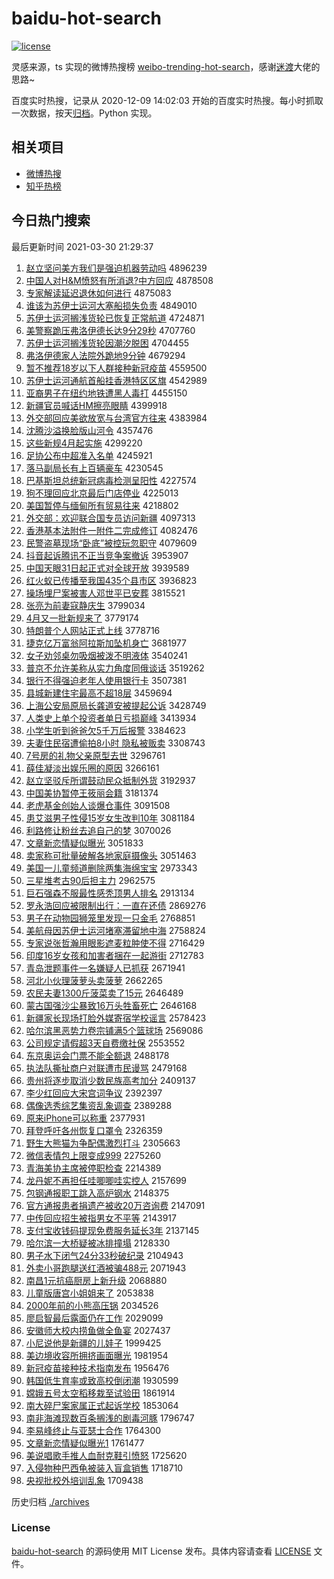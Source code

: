 # baidu-hot-search

[![license](https://img.shields.io/github/license/Arrackisarookie/baidu-hot-search)](https://github.com/Arrackisarookie/baidu-hot-search/blob/master/LICENSE)

灵感来源，ts 实现的微博热搜榜 [weibo-trending-hot-search](https://github.com/justjavac/weibo-trending-hot-search)，感谢[迷渡](https://github.com/justjavac)大佬的思路~

百度实时热搜，记录从 2020-12-09 14:02:03 开始的百度实时热搜。每小时抓取一次数据，按天[归档](./archives)。Python 实现。

## 相关项目
+ [微博热搜](https://github.com/Arrackisarookie/weibo-hot-search)
+ [知乎热榜](https://github.com/Arrackisarookie/zhihu-top-search)

## 今日热门搜索

<!-- Rank Begin -->

最后更新时间 2021-03-30 21:29:37

1. [赵立坚问美方我们是强迫机器劳动吗](http://www.baidu.com/baidu?cl=3&tn=SE_baiduhomet8_jmjb7mjw&rsv_dl=fyb_top&fr=top1000&wd=%D5%D4%C1%A2%BC%E1%CE%CA%C3%C0%B7%BD%CE%D2%C3%C7%CA%C7%C7%BF%C6%C8%BB%FA%C6%F7%C0%CD%B6%AF%C2%F0) 4896239
1. [中国人对H&M愤怒有所消退?中方回应](http://www.baidu.com/baidu?cl=3&tn=SE_baiduhomet8_jmjb7mjw&rsv_dl=fyb_top&fr=top1000&wd=%D6%D0%B9%FA%C8%CB%B6%D4H%26M%B7%DF%C5%AD%D3%D0%CB%F9%CF%FB%CD%CB%3F%D6%D0%B7%BD%BB%D8%D3%A6) 4878508
1. [专家解读延迟退休如何进行](http://www.baidu.com/baidu?cl=3&tn=SE_baiduhomet8_jmjb7mjw&rsv_dl=fyb_top&fr=top1000&wd=%D7%A8%BC%D2%BD%E2%B6%C1%D1%D3%B3%D9%CD%CB%D0%DD%C8%E7%BA%CE%BD%F8%D0%D0) 4875083
1. [谁该为苏伊士运河大塞船损失负责](http://www.baidu.com/baidu?cl=3&tn=SE_baiduhomet8_jmjb7mjw&rsv_dl=fyb_top&fr=top1000&wd=%CB%AD%B8%C3%CE%AA%CB%D5%D2%C1%CA%BF%D4%CB%BA%D3%B4%F3%C8%FB%B4%AC%CB%F0%CA%A7%B8%BA%D4%F0) 4849010
1. [苏伊士运河搁浅货轮已恢复正常航道](http://www.baidu.com/baidu?cl=3&tn=SE_baiduhomet8_jmjb7mjw&rsv_dl=fyb_top&fr=top1000&wd=%CB%D5%D2%C1%CA%BF%D4%CB%BA%D3%B8%E9%C7%B3%BB%F5%C2%D6%D2%D1%BB%D6%B8%B4%D5%FD%B3%A3%BA%BD%B5%C0) 4724871
1. [美警察跪压弗洛伊德长达9分29秒](http://www.baidu.com/baidu?cl=3&tn=SE_baiduhomet8_jmjb7mjw&rsv_dl=fyb_top&fr=top1000&wd=%C3%C0%BE%AF%B2%EC%B9%F2%D1%B9%B8%A5%C2%E5%D2%C1%B5%C2%B3%A4%B4%EF9%B7%D629%C3%EB) 4707760
1. [苏伊士运河搁浅货轮因潮汐脱困](http://www.baidu.com/baidu?cl=3&tn=SE_baiduhomet8_jmjb7mjw&rsv_dl=fyb_top&fr=top1000&wd=%CB%D5%D2%C1%CA%BF%D4%CB%BA%D3%B8%E9%C7%B3%BB%F5%C2%D6%D2%F2%B3%B1%CF%AB%CD%D1%C0%A7) 4704455
1. [弗洛伊德家人法院外跪地9分钟](http://www.baidu.com/baidu?cl=3&tn=SE_baiduhomet8_jmjb7mjw&rsv_dl=fyb_top&fr=top1000&wd=%B8%A5%C2%E5%D2%C1%B5%C2%BC%D2%C8%CB%B7%A8%D4%BA%CD%E2%B9%F2%B5%D89%B7%D6%D6%D3) 4679294
1. [暂不推荐18岁以下人群接种新冠疫苗](http://www.baidu.com/baidu?cl=3&tn=SE_baiduhomet8_jmjb7mjw&rsv_dl=fyb_top&fr=top1000&wd=%D4%DD%B2%BB%CD%C6%BC%F618%CB%EA%D2%D4%CF%C2%C8%CB%C8%BA%BD%D3%D6%D6%D0%C2%B9%DA%D2%DF%C3%E7) 4559500
1. [苏伊士运河通航首船挂香港特区区旗](http://www.baidu.com/baidu?cl=3&tn=SE_baiduhomet8_jmjb7mjw&rsv_dl=fyb_top&fr=top1000&wd=%CB%D5%D2%C1%CA%BF%D4%CB%BA%D3%CD%A8%BA%BD%CA%D7%B4%AC%B9%D2%CF%E3%B8%DB%CC%D8%C7%F8%C7%F8%C6%EC) 4542989
1. [亚裔男子在纽约地铁遭黑人毒打](http://www.baidu.com/baidu?cl=3&tn=SE_baiduhomet8_jmjb7mjw&rsv_dl=fyb_top&fr=top1000&wd=%D1%C7%D2%E1%C4%D0%D7%D3%D4%DA%C5%A6%D4%BC%B5%D8%CC%FA%D4%E2%BA%DA%C8%CB%B6%BE%B4%F2) 4455150
1. [新疆官员喊话HM擦亮眼睛](http://www.baidu.com/baidu?cl=3&tn=SE_baiduhomet8_jmjb7mjw&rsv_dl=fyb_top&fr=top1000&wd=%D0%C2%BD%AE%B9%D9%D4%B1%BA%B0%BB%B0HM%B2%C1%C1%C1%D1%DB%BE%A6) 4399918
1. [外交部回应美欲放宽与台湾官方往来](http://www.baidu.com/baidu?cl=3&tn=SE_baiduhomet8_jmjb7mjw&rsv_dl=fyb_top&fr=top1000&wd=%CD%E2%BD%BB%B2%BF%BB%D8%D3%A6%C3%C0%D3%FB%B7%C5%BF%ED%D3%EB%CC%A8%CD%E5%B9%D9%B7%BD%CD%F9%C0%B4) 4383984
1. [沈腾沙溢换脸版山河令](http://www.baidu.com/baidu?cl=3&tn=SE_baiduhomet8_jmjb7mjw&rsv_dl=fyb_top&fr=top1000&wd=%C9%F2%CC%DA%C9%B3%D2%E7%BB%BB%C1%B3%B0%E6%C9%BD%BA%D3%C1%EE) 4357476
1. [这些新规4月起实施](http://www.baidu.com/baidu?cl=3&tn=SE_baiduhomet8_jmjb7mjw&rsv_dl=fyb_top&fr=top1000&wd=%D5%E2%D0%A9%D0%C2%B9%E64%D4%C2%C6%F0%CA%B5%CA%A9) 4299220
1. [足协公布中超准入名单](http://www.baidu.com/baidu?cl=3&tn=SE_baiduhomet8_jmjb7mjw&rsv_dl=fyb_top&fr=top1000&wd=%D7%E3%D0%AD%B9%AB%B2%BC%D6%D0%B3%AC%D7%BC%C8%EB%C3%FB%B5%A5) 4245921
1. [落马副局长有上百辆豪车](http://www.baidu.com/baidu?cl=3&tn=SE_baiduhomet8_jmjb7mjw&rsv_dl=fyb_top&fr=top1000&wd=%C2%E4%C2%ED%B8%B1%BE%D6%B3%A4%D3%D0%C9%CF%B0%D9%C1%BE%BA%C0%B3%B5) 4230545
1. [巴基斯坦总统新冠病毒检测呈阳性](http://www.baidu.com/baidu?cl=3&tn=SE_baiduhomet8_jmjb7mjw&rsv_dl=fyb_top&fr=top1000&wd=%B0%CD%BB%F9%CB%B9%CC%B9%D7%DC%CD%B3%D0%C2%B9%DA%B2%A1%B6%BE%BC%EC%B2%E2%B3%CA%D1%F4%D0%D4) 4227574
1. [狗不理回应北京最后门店停业](http://www.baidu.com/baidu?cl=3&tn=SE_baiduhomet8_jmjb7mjw&rsv_dl=fyb_top&fr=top1000&wd=%B9%B7%B2%BB%C0%ED%BB%D8%D3%A6%B1%B1%BE%A9%D7%EE%BA%F3%C3%C5%B5%EA%CD%A3%D2%B5) 4225013
1. [美国暂停与缅甸所有贸易往来](http://www.baidu.com/baidu?cl=3&tn=SE_baiduhomet8_jmjb7mjw&rsv_dl=fyb_top&fr=top1000&wd=%C3%C0%B9%FA%D4%DD%CD%A3%D3%EB%C3%E5%B5%E9%CB%F9%D3%D0%C3%B3%D2%D7%CD%F9%C0%B4) 4218802
1. [外交部：欢迎联合国专员访问新疆](http://www.baidu.com/baidu?cl=3&tn=SE_baiduhomet8_jmjb7mjw&rsv_dl=fyb_top&fr=top1000&wd=%CD%E2%BD%BB%B2%BF%A3%BA%BB%B6%D3%AD%C1%AA%BA%CF%B9%FA%D7%A8%D4%B1%B7%C3%CE%CA%D0%C2%BD%AE) 4097313
1. [香港基本法附件一附件二完成修订](http://www.baidu.com/baidu?cl=3&tn=SE_baiduhomet8_jmjb7mjw&rsv_dl=fyb_top&fr=top1000&wd=%CF%E3%B8%DB%BB%F9%B1%BE%B7%A8%B8%BD%BC%FE%D2%BB%B8%BD%BC%FE%B6%FE%CD%EA%B3%C9%D0%DE%B6%A9) 4082476
1. [民警盗墓现场“卧底”被控玩忽职守](http://www.baidu.com/baidu?cl=3&tn=SE_baiduhomet8_jmjb7mjw&rsv_dl=fyb_top&fr=top1000&wd=%C3%F1%BE%AF%B5%C1%C4%B9%CF%D6%B3%A1%A1%B0%CE%D4%B5%D7%A1%B1%B1%BB%BF%D8%CD%E6%BA%F6%D6%B0%CA%D8) 4079609
1. [抖音起诉腾讯不正当竞争案撤诉](http://www.baidu.com/baidu?cl=3&tn=SE_baiduhomet8_jmjb7mjw&rsv_dl=fyb_top&fr=top1000&wd=%B6%B6%D2%F4%C6%F0%CB%DF%CC%DA%D1%B6%B2%BB%D5%FD%B5%B1%BE%BA%D5%F9%B0%B8%B3%B7%CB%DF) 3953907
1. [中国天眼31日起正式对全球开放](http://www.baidu.com/baidu?cl=3&tn=SE_baiduhomet8_jmjb7mjw&rsv_dl=fyb_top&fr=top1000&wd=%D6%D0%B9%FA%CC%EC%D1%DB31%C8%D5%C6%F0%D5%FD%CA%BD%B6%D4%C8%AB%C7%F2%BF%AA%B7%C5) 3939589
1. [红火蚁已传播至我国435个县市区](http://www.baidu.com/baidu?cl=3&tn=SE_baiduhomet8_jmjb7mjw&rsv_dl=fyb_top&fr=top1000&wd=%BA%EC%BB%F0%D2%CF%D2%D1%B4%AB%B2%A5%D6%C1%CE%D2%B9%FA435%B8%F6%CF%D8%CA%D0%C7%F8) 3936823
1. [操场埋尸案被害人邓世平已安葬](http://www.baidu.com/baidu?cl=3&tn=SE_baiduhomet8_jmjb7mjw&rsv_dl=fyb_top&fr=top1000&wd=%B2%D9%B3%A1%C2%F1%CA%AC%B0%B8%B1%BB%BA%A6%C8%CB%B5%CB%CA%C0%C6%BD%D2%D1%B0%B2%D4%E1) 3815521
1. [张亮为前妻寇静庆生](http://www.baidu.com/baidu?cl=3&tn=SE_baiduhomet8_jmjb7mjw&rsv_dl=fyb_top&fr=top1000&wd=%D5%C5%C1%C1%CE%AA%C7%B0%C6%DE%BF%DC%BE%B2%C7%EC%C9%FA) 3799034
1. [4月又一批新规来了](http://www.baidu.com/baidu?cl=3&tn=SE_baiduhomet8_jmjb7mjw&rsv_dl=fyb_top&fr=top1000&wd=4%D4%C2%D3%D6%D2%BB%C5%FA%D0%C2%B9%E6%C0%B4%C1%CB) 3779174
1. [特朗普个人网站正式上线](http://www.baidu.com/baidu?cl=3&tn=SE_baiduhomet8_jmjb7mjw&rsv_dl=fyb_top&fr=top1000&wd=%CC%D8%C0%CA%C6%D5%B8%F6%C8%CB%CD%F8%D5%BE%D5%FD%CA%BD%C9%CF%CF%DF) 3778716
1. [捷克亿万富翁阿拉斯加坠机身亡](http://www.baidu.com/baidu?cl=3&tn=SE_baiduhomet8_jmjb7mjw&rsv_dl=fyb_top&fr=top1000&wd=%BD%DD%BF%CB%D2%DA%CD%F2%B8%BB%CE%CC%B0%A2%C0%AD%CB%B9%BC%D3%D7%B9%BB%FA%C9%ED%CD%F6) 3681977
1. [女子劝邻桌勿吸烟被泼不明液体](http://www.baidu.com/baidu?cl=3&tn=SE_baiduhomet8_jmjb7mjw&rsv_dl=fyb_top&fr=top1000&wd=%C5%AE%D7%D3%C8%B0%C1%DA%D7%C0%CE%F0%CE%FC%D1%CC%B1%BB%C6%C3%B2%BB%C3%F7%D2%BA%CC%E5) 3540241
1. [普京不允许美称从实力角度同俄谈话](http://www.baidu.com/baidu?cl=3&tn=SE_baiduhomet8_jmjb7mjw&rsv_dl=fyb_top&fr=top1000&wd=%C6%D5%BE%A9%B2%BB%D4%CA%D0%ED%C3%C0%B3%C6%B4%D3%CA%B5%C1%A6%BD%C7%B6%C8%CD%AC%B6%ED%CC%B8%BB%B0) 3519262
1. [银行不得强迫老年人使用银行卡](http://www.baidu.com/baidu?cl=3&tn=SE_baiduhomet8_jmjb7mjw&rsv_dl=fyb_top&fr=top1000&wd=%D2%F8%D0%D0%B2%BB%B5%C3%C7%BF%C6%C8%C0%CF%C4%EA%C8%CB%CA%B9%D3%C3%D2%F8%D0%D0%BF%A8) 3507381
1. [县城新建住宅最高不超18层](http://www.baidu.com/baidu?cl=3&tn=SE_baiduhomet8_jmjb7mjw&rsv_dl=fyb_top&fr=top1000&wd=%CF%D8%B3%C7%D0%C2%BD%A8%D7%A1%D5%AC%D7%EE%B8%DF%B2%BB%B3%AC18%B2%E3) 3459694
1. [上海公安局原局长龚道安被提起公诉](http://www.baidu.com/baidu?cl=3&tn=SE_baiduhomet8_jmjb7mjw&rsv_dl=fyb_top&fr=top1000&wd=%C9%CF%BA%A3%B9%AB%B0%B2%BE%D6%D4%AD%BE%D6%B3%A4%B9%A8%B5%C0%B0%B2%B1%BB%CC%E1%C6%F0%B9%AB%CB%DF) 3428749
1. [人类史上单个投资者单日亏损巅峰](http://www.baidu.com/baidu?cl=3&tn=SE_baiduhomet8_jmjb7mjw&rsv_dl=fyb_top&fr=top1000&wd=%C8%CB%C0%E0%CA%B7%C9%CF%B5%A5%B8%F6%CD%B6%D7%CA%D5%DF%B5%A5%C8%D5%BF%F7%CB%F0%E1%DB%B7%E5) 3413934
1. [小学生听到爸爸欠5千万后报警](http://www.baidu.com/baidu?cl=3&tn=SE_baiduhomet8_jmjb7mjw&rsv_dl=fyb_top&fr=top1000&wd=%D0%A1%D1%A7%C9%FA%CC%FD%B5%BD%B0%D6%B0%D6%C7%B75%C7%A7%CD%F2%BA%F3%B1%A8%BE%AF) 3384623
1. [夫妻住民宿遭偷拍8小时 隐私被贩卖](http://www.baidu.com/baidu?cl=3&tn=SE_baiduhomet8_jmjb7mjw&rsv_dl=fyb_top&fr=top1000&wd=%B7%F2%C6%DE%D7%A1%C3%F1%CB%DE%D4%E2%CD%B5%C5%C48%D0%A1%CA%B1%20%D2%FE%CB%BD%B1%BB%B7%B7%C2%F4) 3308743
1. [7号房的礼物父亲原型去世](http://www.baidu.com/baidu?cl=3&tn=SE_baiduhomet8_jmjb7mjw&rsv_dl=fyb_top&fr=top1000&wd=7%BA%C5%B7%BF%B5%C4%C0%F1%CE%EF%B8%B8%C7%D7%D4%AD%D0%CD%C8%A5%CA%C0) 3296761
1. [薛佳凝淡出娱乐圈的原因](http://www.baidu.com/baidu?cl=3&tn=SE_baiduhomet8_jmjb7mjw&rsv_dl=fyb_top&fr=top1000&wd=%D1%A6%BC%D1%C4%FD%B5%AD%B3%F6%D3%E9%C0%D6%C8%A6%B5%C4%D4%AD%D2%F2) 3266161
1. [赵立坚驳斥所谓鼓动民众抵制外货](http://www.baidu.com/baidu?cl=3&tn=SE_baiduhomet8_jmjb7mjw&rsv_dl=fyb_top&fr=top1000&wd=%D5%D4%C1%A2%BC%E1%B2%B5%B3%E2%CB%F9%CE%BD%B9%C4%B6%AF%C3%F1%D6%DA%B5%D6%D6%C6%CD%E2%BB%F5) 3192937
1. [中国美协暂停王筱丽会籍](http://www.baidu.com/baidu?cl=3&tn=SE_baiduhomet8_jmjb7mjw&rsv_dl=fyb_top&fr=top1000&wd=%D6%D0%B9%FA%C3%C0%D0%AD%D4%DD%CD%A3%CD%F5%F3%E3%C0%F6%BB%E1%BC%AE) 3181374
1. [老虎基金创始人谈爆仓事件](http://www.baidu.com/baidu?cl=3&tn=SE_baiduhomet8_jmjb7mjw&rsv_dl=fyb_top&fr=top1000&wd=%C0%CF%BB%A2%BB%F9%BD%F0%B4%B4%CA%BC%C8%CB%CC%B8%B1%AC%B2%D6%CA%C2%BC%FE) 3091508
1. [患艾滋男子性侵15岁女生改判10年](http://www.baidu.com/baidu?cl=3&tn=SE_baiduhomet8_jmjb7mjw&rsv_dl=fyb_top&fr=top1000&wd=%BB%BC%B0%AC%D7%CC%C4%D0%D7%D3%D0%D4%C7%D615%CB%EA%C5%AE%C9%FA%B8%C4%C5%D010%C4%EA) 3081184
1. [利路修让粉丝去追自己的梦](http://www.baidu.com/baidu?cl=3&tn=SE_baiduhomet8_jmjb7mjw&rsv_dl=fyb_top&fr=top1000&wd=%C0%FB%C2%B7%D0%DE%C8%C3%B7%DB%CB%BF%C8%A5%D7%B7%D7%D4%BC%BA%B5%C4%C3%CE) 3070026
1. [文章新恋情疑似曝光](http://www.baidu.com/baidu?cl=3&tn=SE_baiduhomet8_jmjb7mjw&rsv_dl=fyb_top&fr=top1000&wd=%CE%C4%D5%C2%D0%C2%C1%B5%C7%E9%D2%C9%CB%C6%C6%D8%B9%E2) 3051833
1. [卖家称可批量破解各地家庭摄像头](http://www.baidu.com/baidu?cl=3&tn=SE_baiduhomet8_jmjb7mjw&rsv_dl=fyb_top&fr=top1000&wd=%C2%F4%BC%D2%B3%C6%BF%C9%C5%FA%C1%BF%C6%C6%BD%E2%B8%F7%B5%D8%BC%D2%CD%A5%C9%E3%CF%F1%CD%B7) 3051463
1. [美国一儿童频道删除两集海绵宝宝](http://www.baidu.com/baidu?cl=3&tn=SE_baiduhomet8_jmjb7mjw&rsv_dl=fyb_top&fr=top1000&wd=%C3%C0%B9%FA%D2%BB%B6%F9%CD%AF%C6%B5%B5%C0%C9%BE%B3%FD%C1%BD%BC%AF%BA%A3%C3%E0%B1%A6%B1%A6) 2973343
1. [三星堆考古90后担主力](http://www.baidu.com/baidu?cl=3&tn=SE_baiduhomet8_jmjb7mjw&rsv_dl=fyb_top&fr=top1000&wd=%C8%FD%D0%C7%B6%D1%BF%BC%B9%C590%BA%F3%B5%A3%D6%F7%C1%A6) 2962575
1. [巨石强森不服最性感秃顶男人排名](http://www.baidu.com/baidu?cl=3&tn=SE_baiduhomet8_jmjb7mjw&rsv_dl=fyb_top&fr=top1000&wd=%BE%DE%CA%AF%C7%BF%C9%AD%B2%BB%B7%FE%D7%EE%D0%D4%B8%D0%CD%BA%B6%A5%C4%D0%C8%CB%C5%C5%C3%FB) 2913134
1. [罗永浩回应被限制出行：一直在还债](http://www.baidu.com/baidu?cl=3&tn=SE_baiduhomet8_jmjb7mjw&rsv_dl=fyb_top&fr=top1000&wd=%C2%DE%D3%C0%BA%C6%BB%D8%D3%A6%B1%BB%CF%DE%D6%C6%B3%F6%D0%D0%A3%BA%D2%BB%D6%B1%D4%DA%BB%B9%D5%AE) 2869276
1. [男子在动物园狮笼里发现一只金毛](http://www.baidu.com/baidu?cl=3&tn=SE_baiduhomet8_jmjb7mjw&rsv_dl=fyb_top&fr=top1000&wd=%C4%D0%D7%D3%D4%DA%B6%AF%CE%EF%D4%B0%CA%A8%C1%FD%C0%EF%B7%A2%CF%D6%D2%BB%D6%BB%BD%F0%C3%AB) 2768851
1. [美航母因苏伊士运河堵塞滞留地中海](http://www.baidu.com/baidu?cl=3&tn=SE_baiduhomet8_jmjb7mjw&rsv_dl=fyb_top&fr=top1000&wd=%C3%C0%BA%BD%C4%B8%D2%F2%CB%D5%D2%C1%CA%BF%D4%CB%BA%D3%B6%C2%C8%FB%D6%CD%C1%F4%B5%D8%D6%D0%BA%A3) 2758824
1. [专家说张哲瀚用眼影遮麦粒肿使不得](http://www.baidu.com/baidu?cl=3&tn=SE_baiduhomet8_jmjb7mjw&rsv_dl=fyb_top&fr=top1000&wd=%D7%A8%BC%D2%CB%B5%D5%C5%D5%DC%E5%AB%D3%C3%D1%DB%D3%B0%D5%DA%C2%F3%C1%A3%D6%D7%CA%B9%B2%BB%B5%C3) 2716429
1. [印度16岁女孩和加害者捆在一起游街](http://www.baidu.com/baidu?cl=3&tn=SE_baiduhomet8_jmjb7mjw&rsv_dl=fyb_top&fr=top1000&wd=%D3%A1%B6%C816%CB%EA%C5%AE%BA%A2%BA%CD%BC%D3%BA%A6%D5%DF%C0%A6%D4%DA%D2%BB%C6%F0%D3%CE%BD%D6) 2712783
1. [青岛泄题事件一名嫌疑人已抓获](http://www.baidu.com/baidu?cl=3&tn=SE_baiduhomet8_jmjb7mjw&rsv_dl=fyb_top&fr=top1000&wd=%C7%E0%B5%BA%D0%B9%CC%E2%CA%C2%BC%FE%D2%BB%C3%FB%CF%D3%D2%C9%C8%CB%D2%D1%D7%A5%BB%F1) 2671941
1. [河北小伙理菠萝头卖菠萝](http://www.baidu.com/baidu?cl=3&tn=SE_baiduhomet8_jmjb7mjw&rsv_dl=fyb_top&fr=top1000&wd=%BA%D3%B1%B1%D0%A1%BB%EF%C0%ED%B2%A4%C2%DC%CD%B7%C2%F4%B2%A4%C2%DC) 2662265
1. [农民夫妻1300斤菠菜卖了15元](http://www.baidu.com/baidu?cl=3&tn=SE_baiduhomet8_jmjb7mjw&rsv_dl=fyb_top&fr=top1000&wd=%C5%A9%C3%F1%B7%F2%C6%DE1300%BD%EF%B2%A4%B2%CB%C2%F4%C1%CB15%D4%AA) 2646489
1. [蒙古国强沙尘暴致16万头牲畜死亡](http://www.baidu.com/baidu?cl=3&tn=SE_baiduhomet8_jmjb7mjw&rsv_dl=fyb_top&fr=top1000&wd=%C3%C9%B9%C5%B9%FA%C7%BF%C9%B3%B3%BE%B1%A9%D6%C216%CD%F2%CD%B7%C9%FC%D0%F3%CB%C0%CD%F6) 2646168
1. [新疆家长现场打脸外媒寄宿学校谣言](http://www.baidu.com/baidu?cl=3&tn=SE_baiduhomet8_jmjb7mjw&rsv_dl=fyb_top&fr=top1000&wd=%D0%C2%BD%AE%BC%D2%B3%A4%CF%D6%B3%A1%B4%F2%C1%B3%CD%E2%C3%BD%BC%C4%CB%DE%D1%A7%D0%A3%D2%A5%D1%D4) 2578423
1. [哈尔滨黑恶势力卷宗铺满5个篮球场](http://www.baidu.com/baidu?cl=3&tn=SE_baiduhomet8_jmjb7mjw&rsv_dl=fyb_top&fr=top1000&wd=%B9%FE%B6%FB%B1%F5%BA%DA%B6%F1%CA%C6%C1%A6%BE%ED%D7%DA%C6%CC%C2%FA5%B8%F6%C0%BA%C7%F2%B3%A1) 2569086
1. [公司规定请假超3天自费缴社保](http://www.baidu.com/baidu?cl=3&tn=SE_baiduhomet8_jmjb7mjw&rsv_dl=fyb_top&fr=top1000&wd=%B9%AB%CB%BE%B9%E6%B6%A8%C7%EB%BC%D9%B3%AC3%CC%EC%D7%D4%B7%D1%BD%C9%C9%E7%B1%A3) 2553552
1. [东京奥运会门票不能全额退](http://www.baidu.com/baidu?cl=3&tn=SE_baiduhomet8_jmjb7mjw&rsv_dl=fyb_top&fr=top1000&wd=%B6%AB%BE%A9%B0%C2%D4%CB%BB%E1%C3%C5%C6%B1%B2%BB%C4%DC%C8%AB%B6%EE%CD%CB) 2488178
1. [执法队撕扯商户对联遭市民谩骂](http://www.baidu.com/baidu?cl=3&tn=SE_baiduhomet8_jmjb7mjw&rsv_dl=fyb_top&fr=top1000&wd=%D6%B4%B7%A8%B6%D3%CB%BA%B3%B6%C9%CC%BB%A7%B6%D4%C1%AA%D4%E2%CA%D0%C3%F1%C3%A1%C2%EE) 2479168
1. [贵州将逐步取消少数民族高考加分](http://www.baidu.com/baidu?cl=3&tn=SE_baiduhomet8_jmjb7mjw&rsv_dl=fyb_top&fr=top1000&wd=%B9%F3%D6%DD%BD%AB%D6%F0%B2%BD%C8%A1%CF%FB%C9%D9%CA%FD%C3%F1%D7%E5%B8%DF%BF%BC%BC%D3%B7%D6) 2409137
1. [李少红回应大宋宫词争议](http://www.baidu.com/baidu?cl=3&tn=SE_baiduhomet8_jmjb7mjw&rsv_dl=fyb_top&fr=top1000&wd=%C0%EE%C9%D9%BA%EC%BB%D8%D3%A6%B4%F3%CB%CE%B9%AC%B4%CA%D5%F9%D2%E9) 2392397
1. [偶像选秀综艺集资乱象调查](http://www.baidu.com/baidu?cl=3&tn=SE_baiduhomet8_jmjb7mjw&rsv_dl=fyb_top&fr=top1000&wd=%C5%BC%CF%F1%D1%A1%D0%E3%D7%DB%D2%D5%BC%AF%D7%CA%C2%D2%CF%F3%B5%F7%B2%E9) 2389288
1. [原来iPhone可以称重](http://www.baidu.com/baidu?cl=3&tn=SE_baiduhomet8_jmjb7mjw&rsv_dl=fyb_top&fr=top1000&wd=%D4%AD%C0%B4iPhone%BF%C9%D2%D4%B3%C6%D6%D8) 2377931
1. [拜登呼吁各州恢复口罩令](http://www.baidu.com/baidu?cl=3&tn=SE_baiduhomet8_jmjb7mjw&rsv_dl=fyb_top&fr=top1000&wd=%B0%DD%B5%C7%BA%F4%D3%F5%B8%F7%D6%DD%BB%D6%B8%B4%BF%DA%D5%D6%C1%EE) 2326359
1. [野生大熊猫为争配偶激烈打斗](http://www.baidu.com/baidu?cl=3&tn=SE_baiduhomet8_jmjb7mjw&rsv_dl=fyb_top&fr=top1000&wd=%D2%B0%C9%FA%B4%F3%D0%DC%C3%A8%CE%AA%D5%F9%C5%E4%C5%BC%BC%A4%C1%D2%B4%F2%B6%B7) 2305663
1. [微信表情包上限变成999](http://www.baidu.com/baidu?cl=3&tn=SE_baiduhomet8_jmjb7mjw&rsv_dl=fyb_top&fr=top1000&wd=%CE%A2%D0%C5%B1%ED%C7%E9%B0%FC%C9%CF%CF%DE%B1%E4%B3%C9999) 2275260
1. [青海美协主席被停职检查](http://www.baidu.com/baidu?cl=3&tn=SE_baiduhomet8_jmjb7mjw&rsv_dl=fyb_top&fr=top1000&wd=%C7%E0%BA%A3%C3%C0%D0%AD%D6%F7%CF%AF%B1%BB%CD%A3%D6%B0%BC%EC%B2%E9) 2214389
1. [龙丹妮不再担任哇唧唧哇实控人](http://www.baidu.com/baidu?cl=3&tn=SE_baiduhomet8_jmjb7mjw&rsv_dl=fyb_top&fr=top1000&wd=%C1%FA%B5%A4%C4%DD%B2%BB%D4%D9%B5%A3%C8%CE%CD%DB%DF%F3%DF%F3%CD%DB%CA%B5%BF%D8%C8%CB) 2157699
1. [包钢通报职工跳入高炉钢水](http://www.baidu.com/baidu?cl=3&tn=SE_baiduhomet8_jmjb7mjw&rsv_dl=fyb_top&fr=top1000&wd=%B0%FC%B8%D6%CD%A8%B1%A8%D6%B0%B9%A4%CC%F8%C8%EB%B8%DF%C2%AF%B8%D6%CB%AE) 2148375
1. [官方通报患者捐遗产被收20万咨询费](http://www.baidu.com/baidu?cl=3&tn=SE_baiduhomet8_jmjb7mjw&rsv_dl=fyb_top&fr=top1000&wd=%B9%D9%B7%BD%CD%A8%B1%A8%BB%BC%D5%DF%BE%E8%D2%C5%B2%FA%B1%BB%CA%D520%CD%F2%D7%C9%D1%AF%B7%D1) 2147091
1. [中传回应招生被指男女不平等](http://www.baidu.com/baidu?cl=3&tn=SE_baiduhomet8_jmjb7mjw&rsv_dl=fyb_top&fr=top1000&wd=%D6%D0%B4%AB%BB%D8%D3%A6%D5%D0%C9%FA%B1%BB%D6%B8%C4%D0%C5%AE%B2%BB%C6%BD%B5%C8) 2143917
1. [支付宝收钱码提现免费服务延长3年](http://www.baidu.com/baidu?cl=3&tn=SE_baiduhomet8_jmjb7mjw&rsv_dl=fyb_top&fr=top1000&wd=%D6%A7%B8%B6%B1%A6%CA%D5%C7%AE%C2%EB%CC%E1%CF%D6%C3%E2%B7%D1%B7%FE%CE%F1%D1%D3%B3%A43%C4%EA) 2137145
1. [哈尔滨一大桥疑被冰排撞塌](http://www.baidu.com/baidu?cl=3&tn=SE_baiduhomet8_jmjb7mjw&rsv_dl=fyb_top&fr=top1000&wd=%B9%FE%B6%FB%B1%F5%D2%BB%B4%F3%C7%C5%D2%C9%B1%BB%B1%F9%C5%C5%D7%B2%CB%FA) 2128330
1. [男子水下闭气24分33秒破纪录](http://www.baidu.com/baidu?cl=3&tn=SE_baiduhomet8_jmjb7mjw&rsv_dl=fyb_top&fr=top1000&wd=%C4%D0%D7%D3%CB%AE%CF%C2%B1%D5%C6%F824%B7%D633%C3%EB%C6%C6%BC%CD%C2%BC) 2104943
1. [外卖小哥跑腿送红酒被骗488元](http://www.baidu.com/baidu?cl=3&tn=SE_baiduhomet8_jmjb7mjw&rsv_dl=fyb_top&fr=top1000&wd=%CD%E2%C2%F4%D0%A1%B8%E7%C5%DC%CD%C8%CB%CD%BA%EC%BE%C6%B1%BB%C6%AD488%D4%AA) 2071943
1. [南昌1元抗癌厨房上新升级](http://www.baidu.com/baidu?cl=3&tn=SE_baiduhomet8_jmjb7mjw&rsv_dl=fyb_top&fr=top1000&wd=%C4%CF%B2%FD1%D4%AA%BF%B9%B0%A9%B3%F8%B7%BF%C9%CF%D0%C2%C9%FD%BC%B6) 2068880
1. [儿童版唐宫小姐姐来了](http://www.baidu.com/baidu?cl=3&tn=SE_baiduhomet8_jmjb7mjw&rsv_dl=fyb_top&fr=top1000&wd=%B6%F9%CD%AF%B0%E6%CC%C6%B9%AC%D0%A1%BD%E3%BD%E3%C0%B4%C1%CB) 2053838
1. [2000年前的小熊高压锅](http://www.baidu.com/baidu?cl=3&tn=SE_baiduhomet8_jmjb7mjw&rsv_dl=fyb_top&fr=top1000&wd=2000%C4%EA%C7%B0%B5%C4%D0%A1%D0%DC%B8%DF%D1%B9%B9%F8) 2034526
1. [廖启智最后露面仍在工作](http://www.baidu.com/baidu?cl=3&tn=SE_baiduhomet8_jmjb7mjw&rsv_dl=fyb_top&fr=top1000&wd=%C1%CE%C6%F4%D6%C7%D7%EE%BA%F3%C2%B6%C3%E6%C8%D4%D4%DA%B9%A4%D7%F7) 2029099
1. [安徽师大校内捞鱼做全鱼宴](http://www.baidu.com/baidu?cl=3&tn=SE_baiduhomet8_jmjb7mjw&rsv_dl=fyb_top&fr=top1000&wd=%B0%B2%BB%D5%CA%A6%B4%F3%D0%A3%C4%DA%C0%CC%D3%E3%D7%F6%C8%AB%D3%E3%D1%E7) 2027437
1. [小尼说他是新疆的儿娃子](http://www.baidu.com/baidu?cl=3&tn=SE_baiduhomet8_jmjb7mjw&rsv_dl=fyb_top&fr=top1000&wd=%D0%A1%C4%E1%CB%B5%CB%FB%CA%C7%D0%C2%BD%AE%B5%C4%B6%F9%CD%DE%D7%D3) 1999425
1. [美边境收容所拥挤画面曝光](http://www.baidu.com/baidu?cl=3&tn=SE_baiduhomet8_jmjb7mjw&rsv_dl=fyb_top&fr=top1000&wd=%C3%C0%B1%DF%BE%B3%CA%D5%C8%DD%CB%F9%D3%B5%BC%B7%BB%AD%C3%E6%C6%D8%B9%E2) 1981954
1. [新冠疫苗接种技术指南发布](http://www.baidu.com/baidu?cl=3&tn=SE_baiduhomet8_jmjb7mjw&rsv_dl=fyb_top&fr=top1000&wd=%D0%C2%B9%DA%D2%DF%C3%E7%BD%D3%D6%D6%BC%BC%CA%F5%D6%B8%C4%CF%B7%A2%B2%BC) 1956476
1. [韩国低生育率或致高校倒闭潮](http://www.baidu.com/baidu?cl=3&tn=SE_baiduhomet8_jmjb7mjw&rsv_dl=fyb_top&fr=top1000&wd=%BA%AB%B9%FA%B5%CD%C9%FA%D3%FD%C2%CA%BB%F2%D6%C2%B8%DF%D0%A3%B5%B9%B1%D5%B3%B1) 1930599
1. [嫦娥五号太空稻移栽至试验田](http://www.baidu.com/baidu?cl=3&tn=SE_baiduhomet8_jmjb7mjw&rsv_dl=fyb_top&fr=top1000&wd=%E6%CF%B6%F0%CE%E5%BA%C5%CC%AB%BF%D5%B5%BE%D2%C6%D4%D4%D6%C1%CA%D4%D1%E9%CC%EF) 1861914
1. [南大碎尸案家属正式起诉学校](http://www.baidu.com/baidu?cl=3&tn=SE_baiduhomet8_jmjb7mjw&rsv_dl=fyb_top&fr=top1000&wd=%C4%CF%B4%F3%CB%E9%CA%AC%B0%B8%BC%D2%CA%F4%D5%FD%CA%BD%C6%F0%CB%DF%D1%A7%D0%A3) 1853064
1. [南非海滩现数百条搁浅的剧毒河豚](http://www.baidu.com/baidu?cl=3&tn=SE_baiduhomet8_jmjb7mjw&rsv_dl=fyb_top&fr=top1000&wd=%C4%CF%B7%C7%BA%A3%CC%B2%CF%D6%CA%FD%B0%D9%CC%F5%B8%E9%C7%B3%B5%C4%BE%E7%B6%BE%BA%D3%EB%E0) 1796747
1. [李易峰终止与亚瑟士合作](http://www.baidu.com/baidu?cl=3&tn=SE_baiduhomet8_jmjb7mjw&rsv_dl=fyb_top&fr=top1000&wd=%C0%EE%D2%D7%B7%E5%D6%D5%D6%B9%D3%EB%D1%C7%C9%AA%CA%BF%BA%CF%D7%F7) 1764300
1. [文章新恋情疑似曝光1](http://www.baidu.com/baidu?cl=3&tn=SE_baiduhomet8_jmjb7mjw&rsv_dl=fyb_top&fr=top1000&wd=%CE%C4%D5%C2%D0%C2%C1%B5%C7%E9%D2%C9%CB%C6%C6%D8%B9%E21) 1761477
1. [美说唱歌手推人血耐克鞋引愤怒](http://www.baidu.com/baidu?cl=3&tn=SE_baiduhomet8_jmjb7mjw&rsv_dl=fyb_top&fr=top1000&wd=%C3%C0%CB%B5%B3%AA%B8%E8%CA%D6%CD%C6%C8%CB%D1%AA%C4%CD%BF%CB%D0%AC%D2%FD%B7%DF%C5%AD) 1725620
1. [入侵物种巴西龟被装入盲盒销售](http://www.baidu.com/baidu?cl=3&tn=SE_baiduhomet8_jmjb7mjw&rsv_dl=fyb_top&fr=top1000&wd=%C8%EB%C7%D6%CE%EF%D6%D6%B0%CD%CE%F7%B9%EA%B1%BB%D7%B0%C8%EB%C3%A4%BA%D0%CF%FA%CA%DB) 1718710
1. [央视批校外培训乱象](http://www.baidu.com/baidu?cl=3&tn=SE_baiduhomet8_jmjb7mjw&rsv_dl=fyb_top&fr=top1000&wd=%D1%EB%CA%D3%C5%FA%D0%A3%CD%E2%C5%E0%D1%B5%C2%D2%CF%F3) 1709438
<!-- Rank End -->

历史归档 [./archives](./archives)

### License

[baidu-hot-search](https://github.com/Arrackisarookie/baidu-hot-search) 的源码使用 MIT License 发布。具体内容请查看 [LICENSE](./LICENSE) 文件。

